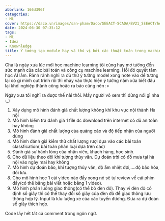 ```yaml
---
abbrlink: 166d396f
categories:
- ML
cover: https://daco.vn/images/san-pham/Daco/SEEACT-SCADA/BV21_SEEACT/hoc_may_machine_learning.png
date: 2024-06-30 07:35:12
tags:
- ML
- Idea
- Knownledge
title: Ý tưởng tạo module hay và thú vị bởi các thuật toán trong machine learning
---
```


Chả là ngày xưa lúc mới học machine learning tôi cũng hay mơ tưởng đến sức mạnh của các bài toán và công cụ machine learning. Hồi đó quyết tâm học AI lắm. Rảnh rảnh nghĩ ra đủ thứ ý tưởng model xong note vào để tương lại có gì mình out trình rồi thì nhảy vào thực hiện ý tưởng năm xửa biết đâu lại khởi nghiệp thành công hoặc ra báo cũng nên :>

Ngày xưa tôi nghĩ ra được thế nài thôi. Mấy người vô xem thì đừng nói gì nha :_)

1.	Xây dựng mô hình đánh giá chất lượng không khí khu vực nội thành Hà nội
2.	Mô hình kiểm tra đánh giá 1 file đc download trên internet có đủ an toàn hay không
3.	Mô hình đánh giá chất lượng của quảng cáo và độ tiếp nhận của người dùng
4.	Mô hình đánh giá kiểm thử chất lượng rượi dựa vào các bài toán classfication( bài toán phân loại dựa trên các)
5.	Đánh giá sự hành lòng của nhân viên, khách hàng, học sinh.
6.	Cho dữ liệu theo dõi khí tượng thủy văn. Dự đoán trời có đổ mưa tại hà nội vào ngày mai hay không
7.	Mô hình dự đoán bão, khí tượng thủy văn, độ ẩm nhiệt đợi,….độ bão hòa, đối lưu.
8.	Cho mô hình học 1 cái video nào đấy xong nó sẽ tự review về cái phim đấy(có thể bằng bài viết hoặc bằng 1 video).
9.	Mô hình phân luồng giao thông(có thể bỏ đèn đỏ). Thay vì đèn đỏ cố định số giây thì có thể thay đổi số giây của đèn đỏ để giao thông lưu thông hợp lý. Input là lưu lượng xe của các tuyến đường. Đưa ra dự đoán số giây thích hợp.

Code lấy hết tất cả comment trong ngôn ngữ.
